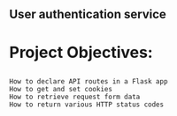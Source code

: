 ## User authentication service  

# Project  Objectives:  
##
    How to declare API routes in a Flask app
    How to get and set cookies
    How to retrieve request form data
    How to return various HTTP status codes
##
